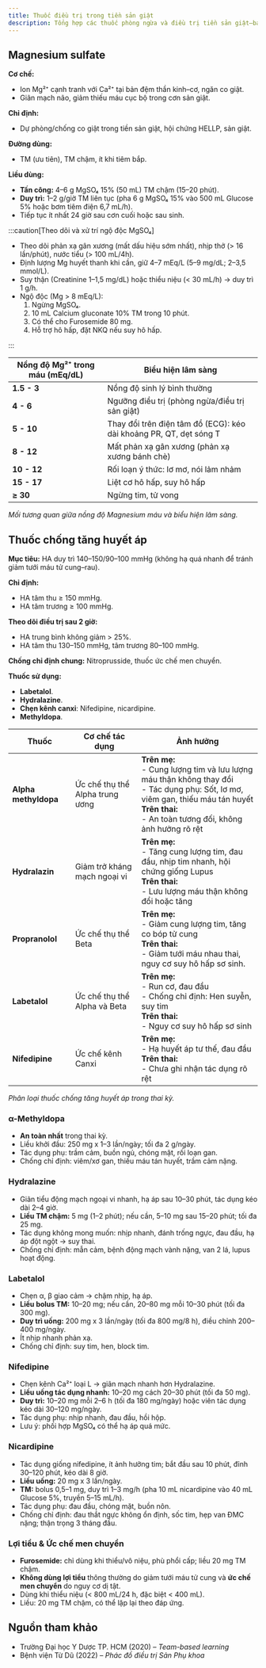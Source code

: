 ```yaml
---
title: Thuốc điều trị trong tiền sản giật
description: Tổng hợp các thuốc phòng ngừa và điều trị tiền sản giật—bao gồm Magnesium sulfate, thuốc hạ áp, HELLP và lợi tiểu.
---
```


## Magnesium sulfate

**Cơ chế:**

- Ion Mg²⁺ cạnh tranh với Ca²⁺ tại bản đệm thần kinh–cơ, ngăn co giật.
- Giãn mạch não, giảm thiếu máu cục bộ trong cơn sản giật.

**Chỉ định:**

- Dự phòng/chống co giật trong tiền sản giật, hội chứng HELLP, sản giật.

**Đường dùng:**

- TM (ưu tiên), TM chậm, ít khi tiêm bắp.

**Liều dùng:**

- **Tấn công:** 4–6 g MgSO₄ 15% (50 mL) TM chậm (15–20 phút).
- **Duy trì:** 1–2 g/giờ TM liên tục (pha 6 g MgSO₄ 15% vào 500 mL Glucose 5% hoặc bơm tiêm điện 6,7 mL/h).
- Tiếp tục ít nhất 24 giờ sau cơn cuối hoặc sau sinh.

:::caution[Theo dõi và xử trí ngộ độc MgSO₄]

- Theo dõi phản xạ gân xương (mất dấu hiệu sớm nhất), nhịp thở (> 16 lần/phút), nước tiểu (> 100 mL/4h).
- Định lượng Mg huyết thanh khi cần, giữ 4–7 mEq/L (5–9 mg/dL; 2–3,5 mmol/L).
- Suy thận (Creatinine 1–1,5 mg/dL) hoặc thiểu niệu (< 30 mL/h) → duy trì 1 g/h.
- Ngộ độc (Mg > 8 mEq/L):
  1. Ngừng MgSO₄.
  2. 10 mL Calcium gluconate 10% TM trong 10 phút.
  3. Có thể cho Furosemide 80 mg.
  4. Hỗ trợ hô hấp, đặt NKQ nếu suy hô hấp.

:::

| Nồng độ Mg²⁺ trong máu (mEq/dL) | Biểu hiện lâm sàng                                                 |
| ------------------------------- | ------------------------------------------------------------------ |
| **1.5 - 3**                     | Nồng độ sinh lý bình thường                                        |
| **4 - 6**                       | Ngưỡng điều trị (phòng ngừa/điều trị sản giật)                     |
| **5 - 10**                      | Thay đổi trên điện tâm đồ (ECG): kéo dài khoảng PR, QT, dẹt sóng T |
| **8 - 12**                      | Mất phản xạ gân xương (phản xạ xương bánh chè)                     |
| **10 - 12**                     | Rối loạn ý thức: lơ mơ, nói lảm nhảm                               |
| **15 - 17**                     | Liệt cơ hô hấp, suy hô hấp                                         |
| **≥ 30**                        | Ngừng tim, tử vong                                                 |

_Mối tương quan giữa nồng độ Magnesium máu và biểu hiện lâm sàng._

## Thuốc chống tăng huyết áp

**Mục tiêu:** HA duy trì 140–150/90–100 mmHg (không hạ quá nhanh để tránh giảm tưới máu tử cung–rau).

**Chỉ định:**

- HA tâm thu ≥ 150 mmHg.
- HA tâm trương ≥ 100 mmHg.

**Theo dõi điều trị sau 2 giờ:**

- HA trung bình không giảm > 25%.
- HA tâm thu 130–150 mmHg, tâm trương 80–100 mmHg.

**Chống chỉ định chung:** Nitroprusside, thuốc ức chế men chuyển.

**Thuốc sử dụng:**

- **Labetalol**.
- **Hydralazine**.
- **Chẹn kênh canxi**: Nifedipine, nicardipine.
- **Methyldopa**.

| Thuốc                | Cơ chế tác dụng                 | Ảnh hưởng                                                                                                                                                                                           |
| -------------------- | ------------------------------- | --------------------------------------------------------------------------------------------------------------------------------------------------------------------------------------------------- |
| **Alpha methyldopa** | Ức chế thụ thể Alpha trung ương | **Trên mẹ:**<br>- Cung lượng tim và lưu lượng máu thận không thay đổi<br>- Tác dụng phụ: Sốt, lơ mơ, viêm gan, thiếu máu tán huyết<br>**Trên thai:**<br>- An toàn tương đối, không ảnh hưởng rõ rệt |
| **Hydralazin**       | Giảm trở kháng mạch ngoại vi    | **Trên mẹ:**<br>- Tăng cung lượng tim, đau đầu, nhịp tim nhanh, hội chứng giống Lupus<br>**Trên thai:**<br>- Lưu lượng máu thận không đổi hoặc tăng                                                 |
| **Propranolol**      | Ức chế thụ thể Beta             | **Trên mẹ:**<br>- Giảm cung lượng tim, tăng co bóp tử cung<br>**Trên thai:**<br>- Giảm tưới máu nhau thai, nguy cơ suy hô hấp sơ sinh.                                                              |
| **Labetalol**        | Ức chế thụ thể Alpha và Beta    | **Trên mẹ:**<br>- Run cơ, đau đầu<br>- Chống chỉ định: Hen suyễn, suy tim<br>**Trên thai:**<br>- Nguy cơ suy hô hấp sơ sinh                                                                         |
| **Nifedipine**       | Ức chế kênh Canxi               | **Trên mẹ:**<br>- Hạ huyết áp tư thế, đau đầu<br>**Trên thai:**<br>- Chưa ghi nhận tác dụng rõ rệt                                                                                                  |

_Phân loại thuốc chống tăng huyết áp trong thai kỳ._

### α-Methyldopa

- **An toàn nhất** trong thai kỳ.
- Liều khởi đầu: 250 mg x 1–3 lần/ngày; tối đa 2 g/ngày.
- Tác dụng phụ: trầm cảm, buồn ngủ, chóng mặt, rối loạn gan.
- Chống chỉ định: viêm/xơ gan, thiếu máu tán huyết, trầm cảm nặng.

### Hydralazine

- Giãn tiểu động mạch ngoại vi nhanh, hạ áp sau 10–30 phút, tác dụng kéo dài 2–4 giờ.
- **Liều TM chậm:** 5 mg (1–2 phút); nếu cần, 5–10 mg sau 15–20 phút; tối đa 25 mg.
- Tác dụng không mong muốn: nhịp nhanh, đánh trống ngực, đau đầu, hạ áp đột ngột → suy thai.
- Chống chỉ định: mẫn cảm, bệnh động mạch vành nặng, van 2 lá, lupus hoạt động.

### Labetalol

- Chẹn α, β giao cảm → chậm nhịp, hạ áp.
- **Liều bolus TM:** 10–20 mg; nếu cần, 20–80 mg mỗi 10–30 phút (tối đa 300 mg).
- **Duy trì uống:** 200 mg x 3 lần/ngày (tối đa 800 mg/8 h), điều chỉnh 200–400 mg/ngày.
- Ít nhịp nhanh phản xạ.
- Chống chỉ định: suy tim, hen, block tim.

### Nifedipine

- Chẹn kênh Ca²⁺ loại L → giãn mạch nhanh hơn Hydralazine.
- **Liều uống tác dụng nhanh:** 10–20 mg cách 20–30 phút (tối đa 50 mg).
- **Duy trì:** 10–20 mg mỗi 2–6 h (tối đa 180 mg/ngày) hoặc viên tác dụng kéo dài 30–120 mg/ngày.
- Tác dụng phụ: nhịp nhanh, đau đầu, hồi hộp.
- Lưu ý: phối hợp MgSO₄ có thể hạ áp quá mức.

### Nicardipine

- Tác dụng giống nifedipine, ít ảnh hưởng tim; bắt đầu sau 10 phút, đỉnh 30–120 phút, kéo dài 8 giờ.
- **Liều uống:** 20 mg x 3 lần/ngày.
- **TM:** bolus 0,5–1 mg, duy trì 1–3 mg/h (pha 10 mL nicardipine vào 40 mL Glucose 5%, truyền 5–15 mL/h).
- Tác dụng phụ: đau đầu, chóng mặt, buồn nôn.
- Chống chỉ định: đau thắt ngực không ổn định, sốc tim, hẹp van ĐMC nặng; thận trọng 3 tháng đầu.

### Lợi tiểu & Ức chế men chuyển

- **Furosemide:** chỉ dùng khi thiểu/vô niệu, phù phổi cấp; liều 20 mg TM chậm.
- **Không dùng lợi tiểu** thông thường do giảm tưới máu tử cung và **ức chế men chuyển** do nguy cơ dị tật.
- Dùng khi thiểu niệu (< 800 mL/24 h, đặc biệt < 400 mL).
- Liều: 20 mg TM chậm, có thể lặp lại theo đáp ứng.

## Nguồn tham khảo

- Trường Đại học Y Dược TP. HCM (2020) – _Team-based learning_
- Bệnh viện Từ Dũ (2022) – _Phác đồ điều trị Sản Phụ khoa_
